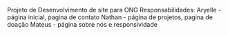 Projeto de Desenvolvimento de site para ONG
Responsabilidades: Aryelle - página inicial, pagina de contato
Nathan - página de projetos, pagina de doação
Mateus - página sobre nós e responsividade
